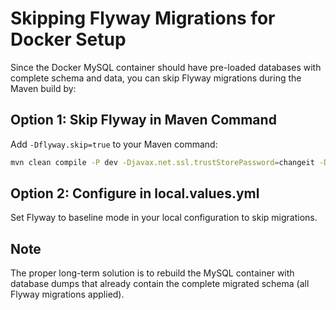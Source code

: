 # Skipping Flyway Migrations for Docker Setup

Since the Docker MySQL container should have pre-loaded databases with complete schema and data, 
you can skip Flyway migrations during the Maven build by:

## Option 1: Skip Flyway in Maven Command
Add `-Dflyway.skip=true` to your Maven command:

```bash
mvn clean compile -P dev -Djavax.net.ssl.trustStorePassword=changeit -Dflyway.skip=true
```

## Option 2: Configure in local.values.yml
Set Flyway to baseline mode in your local configuration to skip migrations.

## Note
The proper long-term solution is to rebuild the MySQL container with database dumps that 
already contain the complete migrated schema (all Flyway migrations applied).